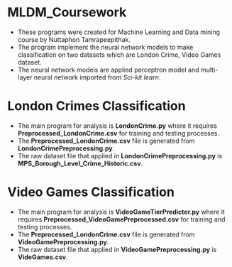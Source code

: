 # MLDM_Coursework

- These programs were created for Machine Learning and Data mining course by Nuttaphon Tamrapeepithak.
- The program implement the neural network models to make classification on two datasets which are London Crime, Video Games dataset.
- The neural network models are applied perceptron model and multi-layer neural network imported from _Sci-kit learn_.

# London Crimes Classification 

- The main program for analysis is **LondonCrime.py** where it requires **Preprocessed_LondonCrime.csv** for training and testing processes.
- The **Preprocessed_LondonCrime.csv** file is generated from **LondonCrimePreprocessing.py**.
- The raw dataset file that applied in **LondonCrimePreprocessing.py** is **MPS_Borough_Level_Crime_Historic.csv**.

# Video Games Classification

- The main program for analysis is **VideoGameTierPredicter.py** where it requires **Preprocessed_VideoGamePreprocessed.csv** for training and testing processes. 
- The **Preprocessed_LondonCrime.csv** file is generated from **VideoGamePreprocessing.py**.
- The raw dataset file that applied in **VideoGamePreprocessing.py** is **VideGames.csv**.
